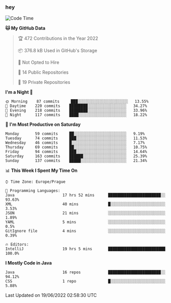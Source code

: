 ### hey

<!--START_SECTION:waka-->
![Code Time](http://img.shields.io/badge/Code%20Time-0%20secs-blue)

**🐱 My GitHub Data** 

> 🏆 472 Contributions in the Year 2022
 > 
> 📦 376.8 kB Used in GitHub's Storage 
 > 
> 🚫 Not Opted to Hire
 > 
> 📜 14 Public Repositories 
 > 
> 🔑 19 Private Repositories  
 > 
**I'm a Night 🦉** 

```text
🌞 Morning    87 commits     ███░░░░░░░░░░░░░░░░░░░░░░   13.55% 
🌆 Daytime    220 commits    ████████░░░░░░░░░░░░░░░░░   34.27% 
🌃 Evening    218 commits    ████████░░░░░░░░░░░░░░░░░   33.96% 
🌙 Night      117 commits    ████░░░░░░░░░░░░░░░░░░░░░   18.22%

```
📅 **I'm Most Productive on Saturday** 

```text
Monday       59 commits     ██░░░░░░░░░░░░░░░░░░░░░░░   9.19% 
Tuesday      74 commits     ███░░░░░░░░░░░░░░░░░░░░░░   11.53% 
Wednesday    46 commits     █░░░░░░░░░░░░░░░░░░░░░░░░   7.17% 
Thursday     69 commits     ██░░░░░░░░░░░░░░░░░░░░░░░   10.75% 
Friday       94 commits     ███░░░░░░░░░░░░░░░░░░░░░░   14.64% 
Saturday     163 commits    ██████░░░░░░░░░░░░░░░░░░░   25.39% 
Sunday       137 commits    █████░░░░░░░░░░░░░░░░░░░░   21.34%

```


📊 **This Week I Spent My Time On** 

```text
⌚︎ Time Zone: Europe/Prague

💬 Programming Languages: 
Java                     17 hrs 52 mins      ███████████████████████░░   93.63% 
XML                      40 mins             █░░░░░░░░░░░░░░░░░░░░░░░░   3.53% 
JSON                     21 mins             ░░░░░░░░░░░░░░░░░░░░░░░░░   1.89% 
YAML                     5 mins              ░░░░░░░░░░░░░░░░░░░░░░░░░   0.5% 
GitIgnore file           4 mins              ░░░░░░░░░░░░░░░░░░░░░░░░░   0.39%

🔥 Editors: 
IntelliJ                 19 hrs 5 mins       █████████████████████████   100.0%

```

**I Mostly Code in Java** 

```text
Java                     16 repos            ███████████████████████░░   94.12% 
CSS                      1 repo              █░░░░░░░░░░░░░░░░░░░░░░░░   5.88%

```



 Last Updated on 19/06/2022 02:58:30 UTC
<!--END_SECTION:waka-->
